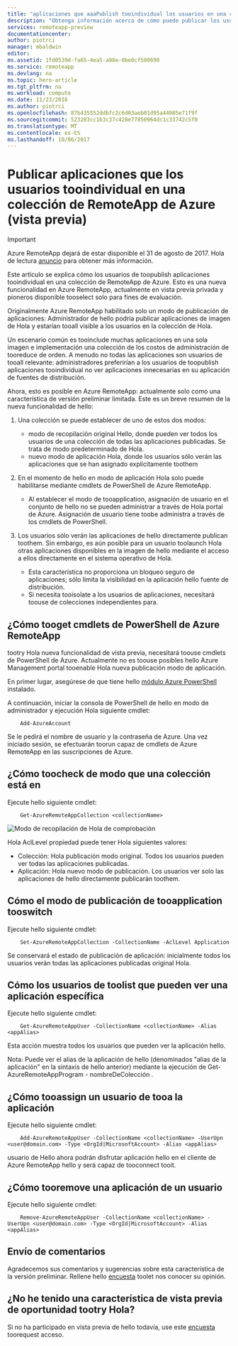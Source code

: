 ```yaml
---
title: "aplicaciones que aaaPublish tooindividual los usuarios en una colección de RemoteApp de Azure (versión preliminar) | Documentos de Microsoft"
description: "Obtenga información acerca de cómo puede publicar los usuarios tooindividual de aplicaciones, en lugar de función grupos en Azure RemoteApp."
services: remoteapp-preview
documentationcenter: 
author: piotrci
manager: mbaldwin
editor: 
ms.assetid: 1fd0539d-fa65-4ea5-a98e-0be0cf580690
ms.service: remoteapp
ms.devlang: na
ms.topic: hero-article
ms.tgt_pltfrm: na
ms.workload: compute
ms.date: 11/23/2016
ms.author: piotrci
ms.openlocfilehash: 87b435552ddbfc2c6d03aeb01d95a44985e71f9f
ms.sourcegitcommit: 523283cc1b3c37c428e77850964dc1c33742c5f0
ms.translationtype: MT
ms.contentlocale: es-ES
ms.lasthandoff: 10/06/2017
---
```

# <a name="publish-applications-tooindividual-users-in-an-azure-remoteapp-collection-preview"></a>Publicar aplicaciones que los usuarios tooindividual en una colección de RemoteApp de Azure (vista previa)
> [!IMPORTANT]
> Azure RemoteApp dejará de estar disponible el 31 de agosto de 2017. Hola de lectura [anuncio](https://go.microsoft.com/fwlink/?linkid=821148) para obtener más información.
> 
> 

Este artículo se explica cómo los usuarios de toopublish aplicaciones tooindividual en una colección de RemoteApp de Azure. Esto es una nueva funcionalidad en Azure RemoteApp, actualmente en vista previa privada y pioneros disponible tooselect solo para fines de evaluación.

Originalmente Azure RemoteApp habilitado solo un modo de publicación de aplicaciones: Administrador de hello podría publicar aplicaciones de imagen de Hola y estarían tooall visible a los usuarios en la colección de Hola.

Un escenario común es tooinclude muchas aplicaciones en una sola imagen e implementación una colección de los costos de administración de tooreduce de orden. A menudo no todas las aplicaciones son usuarios de tooall relevante: administradores preferirían a los usuarios de toopublish aplicaciones tooindividual no ver aplicaciones innecesarias en su aplicación de fuentes de distribución.

Ahora, esto es posible en Azure RemoteApp: actualmente solo como una característica de versión preliminar limitada. Este es un breve resumen de la nueva funcionalidad de hello:

1. Una colección se puede establecer de uno de estos dos modos:
   
   * modo de recopilación original Hello, donde pueden ver todos los usuarios de una colección de todas las aplicaciones publicadas. Se trata de modo predeterminado de Hola.
   * nuevo modo de aplicación Hola, donde los usuarios sólo verán las aplicaciones que se han asignado explícitamente toothem
2. En el momento de hello en modo de aplicación Hola solo puede habilitarse mediante cmdlets de PowerShell de Azure RemoteApp.
   
   * Al establecer el modo de tooapplication, asignación de usuario en el conjunto de hello no se pueden administrar a través de Hola portal de Azure. Asignación de usuario tiene toobe administra a través de los cmdlets de PowerShell.
3. Los usuarios sólo verán las aplicaciones de hello directamente publican toothem. Sin embargo, es aún posible para un usuario toolaunch Hola otras aplicaciones disponibles en la imagen de hello mediante el acceso a ellos directamente en el sistema operativo de Hola.
   
   * Esta característica no proporciona un bloqueo seguro de aplicaciones; sólo limita la visibilidad en la aplicación hello fuente de distribución.
   * Si necesita tooisolate a los usuarios de aplicaciones, necesitará toouse de colecciones independientes para.

## <a name="how-tooget-azure-remoteapp-powershell-cmdlets"></a>¿Cómo tooget cmdlets de PowerShell de Azure RemoteApp
tootry Hola nueva funcionalidad de vista previa, necesitará toouse cmdlets de PowerShell de Azure. Actualmente no es toouse posibles hello Azure Management portal tooenable Hola nueva publicación modo de aplicación.

En primer lugar, asegúrese de que tiene hello [módulo Azure PowerShell](/powershell/azure/overview) instalado.

A continuación, iniciar la consola de PowerShell de hello en modo de administrador y ejecución Hola siguiente cmdlet:

        Add-AzureAccount

Se le pedirá el nombre de usuario y la contraseña de Azure. Una vez iniciado sesión, se efectuarán toorun capaz de cmdlets de Azure RemoteApp en las suscripciones de Azure.

## <a name="how-toocheck-which-mode-a-collection-is-in"></a>¿Cómo toocheck de modo que una colección está en
Ejecute hello siguiente cmdlet:

        Get-AzureRemoteAppCollection <collectionName>

![Modo de recopilación de Hola de comprobación](./media/remoteapp-perapp/araacllelvel.png)

Hola AclLevel propiedad puede tener Hola siguientes valores:

* Colección: Hola publicación modo original. Todos los usuarios pueden ver todas las aplicaciones publicadas.
* Aplicación: Hola nuevo modo de publicación. Los usuarios ver solo las aplicaciones de hello directamente publicarán toothem.

## <a name="how-tooswitch-tooapplication-publishing-mode"></a>Cómo el modo de publicación de tooapplication tooswitch
Ejecute hello siguiente cmdlet:

        Set-AzureRemoteAppCollection -CollectionName -AclLevel Application

Se conservará el estado de publicación de aplicación: inicialmente todos los usuarios verán todas las aplicaciones publicadas original Hola.

## <a name="how-toolist-users-who-can-see-a-specific-application"></a>Cómo los usuarios de toolist que pueden ver una aplicación específica
Ejecute hello siguiente cmdlet:

        Get-AzureRemoteAppUser -CollectionName <collectionName> -Alias <appAlias>

Esta acción muestra todos los usuarios que pueden ver la aplicación hello.

Nota: Puede ver el alias de la aplicación de hello (denominados "alias de la aplicación" en la sintaxis de hello anterior) mediante la ejecución de Get-AzureRemoteAppProgram - nombreDeColección <collectionName>.

## <a name="how-tooassign-an-application-tooa-user"></a>¿Cómo tooassign un usuario de tooa la aplicación
Ejecute hello siguiente cmdlet:

        Add-AzureRemoteAppUser -CollectionName <collectionName> -UserUpn <user@domain.com> -Type <OrgId|MicrosoftAccount> -Alias <appAlias>

usuario de Hello ahora podrán disfrutar aplicación hello en el cliente de Azure RemoteApp hello y será capaz de tooconnect tooit.

## <a name="how-tooremove-an-application-from-a-user"></a>¿Cómo tooremove una aplicación de un usuario
Ejecute hello siguiente cmdlet:

        Remove-AzureRemoteAppUser -CollectionName <collectionName> -UserUpn <user@domain.com> -Type <OrgId|MicrosoftAccount> -Alias <appAlias>

## <a name="providing-feedback"></a>Envío de comentarios
Agradecemos sus comentarios y sugerencias sobre esta característica de la versión preliminar. Rellene hello [encuesta](http://www.instant.ly/s/FDdrb) toolet nos conocer su opinión.

## <a name="havent-had-a-chance-tootry-hello-preview-feature"></a>¿No he tenido una característica de vista previa de oportunidad tootry Hola?
Si no ha participado en vista previa de hello todavía, use este [encuesta](http://www.instant.ly/s/AY83p) toorequest acceso.

